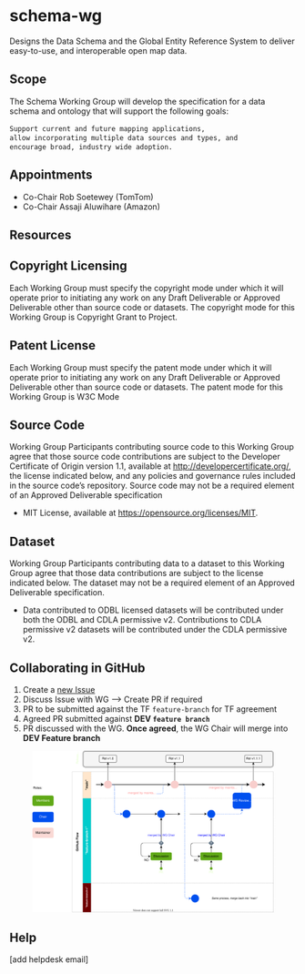 # schema-wg
Designs the Data Schema and the Global Entity Reference System to deliver easy-to-use, and interoperable open map data.

## Scope
The Schema Working Group will develop the specification for a data schema and ontology that will support the following goals:

    Support current and future mapping applications,
    allow incorporating multiple data sources and types, and
    encourage broad, industry wide adoption.

## Appointments

- Co-Chair Rob Soetewey (TomTom)
- Co-Chair Assaji Aluwihare (Amazon)

## Resources

## Copyright Licensing
Each Working Group must specify the copyright mode under which it will operate prior to initiating any work on any Draft Deliverable or Approved Deliverable other than source code or datasets. The copyright mode for this Working Group is Copyright Grant to Project.

## Patent License
Each Working Group must specify the patent mode under which it will operate prior to initiating any work on any Draft Deliverable or Approved Deliverable other than source code or datasets. The patent mode for this Working Group is W3C Mode

## Source Code
Working Group Participants contributing source code to this Working Group agree that those source code contributions are subject to the Developer Certificate of Origin version 1.1, available at http://developercertificate.org/, the license indicated below, and any policies and governance rules included in the source code’s repository. Source code may not be a required element of an Approved Deliverable specification

- MIT License, available at https://opensource.org/licenses/MIT.

## Dataset
Working Group Participants contributing data to a dataset to this Working Group agree that those data contributions are subject to the license indicated below. The dataset may not be a required element of an Approved Deliverable specification.

- Data contributed to ODBL licensed datasets will be contributed under both the ODBL and CDLA permissive v2. Contributions to CDLA permissive v2 datasets will be contributed under the CDLA permissive v2.

## Collaborating in GitHub

1. Create a [new Issue](https://github.com/OvertureMaps/map-data-wg/issues)
2. Discuss Issue with WG --> Create PR if required
3. PR to be submitted against the TF ```feature-branch``` for TF agreement
4. Agreed PR submitted against **DEV ```feature branch```**
4. PR discussed with the WG. **Once agreed**, the WG Chair will merge into **DEV Feature branch**

<figure>
	<img src="images/submission_process.svg" alt="submission_process">
	<figcaption></figcaption>
</figure>


## Help
[add helpdesk email]
